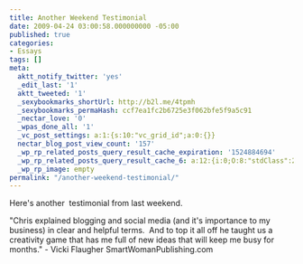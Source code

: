 ```yaml
---
title: Another Weekend Testimonial
date: 2009-04-24 03:00:58.000000000 -05:00
published: true
categories:
- Essays
tags: []
meta:
  aktt_notify_twitter: 'yes'
  _edit_last: '1'
  aktt_tweeted: '1'
  _sexybookmarks_shortUrl: http://b2l.me/4tpmh
  _sexybookmarks_permaHash: ccf7ea1fc2b6725e3f062bfe5f9a5c91
  _nectar_love: '0'
  _wpas_done_all: '1'
  _vc_post_settings: a:1:{s:10:"vc_grid_id";a:0:{}}
  nectar_blog_post_view_count: '157'
  _wp_rp_related_posts_query_result_cache_expiration: '1524884694'
  _wp_rp_related_posts_query_result_cache_6: a:12:{i:0;O:8:"stdClass":2:{s:7:"post_id";s:4:"1647";s:5:"score";s:18:"125.14556778798988";}i:1;O:8:"stdClass":2:{s:7:"post_id";s:4:"1540";s:5:"score";s:16:"63.7350249813665";}i:2;O:8:"stdClass":2:{s:7:"post_id";s:4:"1815";s:5:"score";s:18:"58.997945592694634";}i:3;O:8:"stdClass":2:{s:7:"post_id";s:4:"1526";s:5:"score";s:16:"53.7419306057254";}i:4;O:8:"stdClass":2:{s:7:"post_id";s:4:"1801";s:5:"score";s:17:"53.19809617418937";}i:5;O:8:"stdClass":2:{s:7:"post_id";s:4:"1681";s:5:"score";s:17:"53.19809617418937";}i:6;O:8:"stdClass":2:{s:7:"post_id";s:4:"1773";s:5:"score";s:16:"52.0557559500041";}i:7;O:8:"stdClass":2:{s:7:"post_id";s:4:"3034";s:5:"score";s:17:"47.65008656963684";}i:8;O:8:"stdClass":2:{s:7:"post_id";s:4:"1636";s:5:"score";s:17:"47.65008656963684";}i:9;O:8:"stdClass":2:{s:7:"post_id";s:1:"7";s:5:"score";s:16:"24.9959441130867";}i:10;O:8:"stdClass":2:{s:7:"post_id";s:4:"2335";s:5:"score";s:18:"24.583464543713188";}i:11;O:8:"stdClass":2:{s:7:"post_id";s:4:"1642";s:5:"score";s:17:"24.18147390786086";}}
  _wp_rp_image: empty
permalink: "/another-weekend-testimonial/"
---
```

Here's another  testimonial from last weekend.

"Chris explained blogging and social media (and it's importance to my business) in clear and helpful terms.  And to top it all off he taught us a creativity game that has me full of new ideas that will keep me busy for months." - Vicki Flaugher SmartWomanPublishing.com</p>
